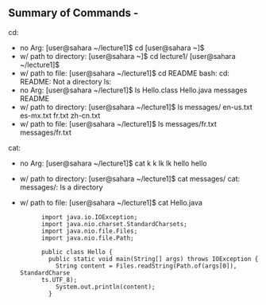 Summary of Commands -
-
cd:
  * no Arg:
            [user@sahara ~/lecture1]$ cd
            [user@sahara ~]$ 
  * w/ path to directory:
            [user@sahara ~]$ cd lecture1/
            [user@sahara ~/lecture1]$
  * w/ path to file:
            [user@sahara ~/lecture1]$ cd README
            bash: cd: README: Not a directory
ls:
  * no Arg:
            [user@sahara ~/lecture1]$ ls
            Hello.class  Hello.java  messages  README
  * w/ path to directory:
            [user@sahara ~/lecture1]$ ls messages/
            en-us.txt  es-mx.txt  fr.txt  zh-cn.txt
  * w/ path to file:
            [user@sahara ~/lecture1]$ ls messages/fr.txt
            messages/fr.txt
    
cat:
  * no Arg:
            [user@sahara ~/lecture1]$ cat
            k 
            k
            lk
            lk
            hello
            hello

  * w/ path to directory:
                [user@sahara ~/lecture1]$ cat messages/
                cat: messages/: Is a directory
    
  * w/ path to file:
            [user@sahara ~/lecture1]$ cat Hello.java
    
              import java.io.IOException;
              import java.nio.charset.StandardCharsets;
              import java.nio.file.Files;
              import java.nio.file.Path;
              
              public class Hello {
                public static void main(String[] args) throws IOException {
                  String content = Files.readString(Path.of(args[0]), StandardCharse
              ts.UTF_8);    
                  System.out.println(content);
                }




